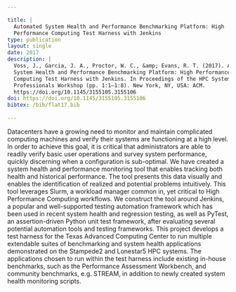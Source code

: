 ```yaml
---

title: |
  Automated System Health and Performance Benchmarking Platform: High
  Performance Computing Test Harness with Jenkins
type: publication
layout: single
date: 2017
description: |
  Voss, J., Garcia, J. A., Proctor, W. C., &amp; Evans, R. T. (2017). Automated
  System Health and Performance Benchmarking Platform: High Performance
  Computing Test Harness with Jenkins. In Proceedings of the HPC Systems
  Professionals Workshop (pp. 1:1–1:8). New York, NY, USA: ACM.
  https://doi.org/10.1145/3155105.3155106
doi: https://doi.org/10.1145/3155105.3155106
bibtex: /bib/flat17.bib
 
---
```


Datacenters have a growing need to monitor and maintain complicated computing
machines and verify their systems are functioning at a high level. In order to
achieve this goal, it is critical that administrators are able to readily verify
basic user operations and survey system performance, quickly discerning when a
configuration is sub-optimal. We have created a system health and performance
monitoring tool that enables tracking both health and historical performance.
The tool presents this data visually and enables the identification of realized
and potential problems intuitively. This tool leverages Slurm, a workload
manager common in, yet critical to High Performance Computing workflows. We
construct the tool around Jenkins, a popular and well-supported testing
automation framework which has been used in recent system health and regression
testing, as well as PyTest, an assertion-driven Python unit test framework,
after evaluating several potential automation tools and testing frameworks. This
project develops a test harness for the Texas Advanced Computing Center to run
multiple extendable suites of benchmarking and system health applications
demonstrated on the Stampede2 and Lonestar5 HPC systems. The applications chosen
to run within the test harness include existing in-house benchmarks, such as the
Performance Assessment Workbench, and community benchmarks, e.g. STREAM, in
addition to newly created system health monitoring scripts.
